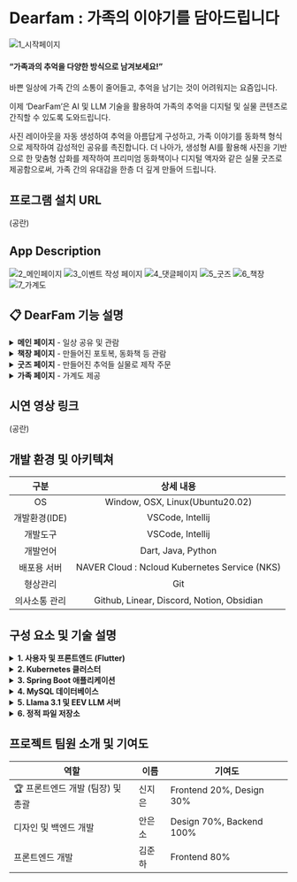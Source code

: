 # Dearfam : 가족의 이야기를 담아드립니다
![1_시작페이지](https://github.com/user-attachments/assets/654fea17-6a26-408b-a016-e7b929a1d8db)


#### “가족과의 추억을 다양한 방식으로 남겨보세요!”

바쁜 일상에 가족 간의 소통이 줄어들고, 추억을 남기는 것이 어려워지는 요즘입니다.

이제 ‘DearFam’은 AI 및 LLM 기술을 활용하여 가족의 추억을 디지털 및 실물 콘텐츠로 간직할 수 있도록 도와드립니다.


사진 레이아웃을 자동 생성하여 추억을 아름답게 구성하고, 가족 이야기를 동화책 형식으로 제작하여 감성적인 공유를 촉진합니다. 더 나아가, 생성형 AI를 활용해 사진을 기반으로 한 맞춤형 삽화를 제작하여 프리미엄 동화책이나 디지털 액자와 같은 실물 굿즈로 제공함으로써, 가족 간의 유대감을 한층 더 깊게 만들어 드립니다.

## 프로그램 설치 URL
(공란)

## App Description
![2_메인페이지](https://github.com/user-attachments/assets/5a5f13ce-918c-4017-8cc2-8e77b8cf99a1)
![3_이벤트 작성 페이지](https://github.com/user-attachments/assets/f3e9e20f-b856-4e85-b362-0992493ccac4)
![4_댓글페이지](https://github.com/user-attachments/assets/7d573794-73fc-4e32-a619-207f41f79399)
![5_굿즈](https://github.com/user-attachments/assets/fcc123dc-e7b2-415f-bf02-9111dca2bcd4)
![6_책장](https://github.com/user-attachments/assets/ece49c54-72c7-48f1-9f34-b4820b11315c)
![7_가계도](https://github.com/user-attachments/assets/7b3550d5-84cc-4fee-8d66-56da336bca14)

## 📋 DearFam 기능 설명
<details>
  <summary><b>메인 페이지</b> - 일상 공유 및 관람</summary>
  <div>
    <p>앱에 접속하자마자 보이는 메인 화면으로서 <b>일상과 추억을 공유</b>하는 페이지.</p>
    <p>하단의 스크롤을 통해 이전의 추억들을 넘기며 확인 가능.</p>
    <p>일상 이벤트를 추가할 시, 메인 화면에 추가되어 다른 가족 구성원이 접속했을 때 실시간으로 확인할 수 있음.</p>
    <p>해당 이벤트 클릭 시, 상세 페이지에서 제목, 내용, 사진들, 이벤트에 참여한 가족들을 볼 수 있으며, <b>게시판 형식으로 댓글로 소통 가능</b>함.</p>
    <p>추가한 이벤트가 없어도 이미 저장된 가족들의 이벤트들이 보여짐.</p>
  </div>
  <div>
    <p><li><b>개발 여부</b> : Done</li></p>
    <p><li><b>개발 담당자</b> : 김준하</li></p>
  </div>
</details>
<details>
  <summary><b>책장 페이지</b> - 만들어진 포토복, 동화책 등 관람</summary>
  <div>
    <p><b>AI 기술을 활용</b>하여 사용자가 제공한 추억에 대해 여러가지 형태로 추억 제공함.</p>
    <p>만들어진 <b>사진첩/동화책/액자</b>가 아이콘으로 책장에 채워져 보여짐. 책장은 스크롤 가능함.</p>
  </div>
  <div>
    <p><li><b>개발 여부</b> : Done</li></p>
    <p><li><b>개발 담당자</b> : 김준하</li></p>
  </div>
</details>
<details>
  <summary><b>굿즈 페이지</b> - 만들어진 추억들 실물로 제작 주문</summary>
  <div>
    <ol>
      <li><b>사진 영상화</b>
        <ul>
          <li>사진을 영상으로 움직이게 함</li>
          <li>AI 기술 활용</li>
        </ul>
      </li>
      <li><b>사진첩</b>
        <ul>
          <li>사용자가 임의로 사진 선택 후, <b>AI를 이용하여 사진첩을 자동으로 간편하게 만들어 제공</b></li>
          <li>LLM과 AI 기술을 사용하여 사진첩의 테마 및 중요도를 자동으로 매겨줌</li>
        </ul>
      </li>
      <li><b>흑백사진의 컬러화</b>
        <ul>
          <li>옛 시절의 사진들을 컬러화 하여 보여줌</li>
        </ul>
      </li>
      <li><b>사진 복구</b>
        <ul>
          <li>노이즈가 있는 옛날 사진들을 선명하게 복구하여 보여줌</li>
        </ul>
      </li>
      <li><b>가족 동화책 제작</b>
        <ul>
          <li><b>LLM을 사용</b>하여 가족 서사 데이터들을 prompt로 집어넣으면 <b>동화책 형식으로 생성</b>해줌</li>
          <li><b>Generative AI</b>로, 위 텍스트로 나온 내용에 맞도록 <b>그림을 생성하여 그려줌</b> (사용자 제공 사진이 우선됨)</li>
        </ul>
      </li>
      <li><b>디지털 액자</b>
        <ul>
          <li>디지털 액자로 만들어 제공</li>
          <li>수면 시간에는 불을 안 나오도록 제작 예정</li>
          <li>배터리와 5핀 연결 등 세부 서비스 기획 예정</li>
        </ul>
      </li>
    </ol>
  </div>
  <div>
    <p><li><b>개발 여부</b> : In Progress</li></p>
    <p><li><b>개발 담당자</b> : 신지은</li></p>
  </div>
</details>
<details>
  <summary><b>가족 페이지</b> - 가계도 제공</summary>
  <div>
    <p>가족에 포커스를 맞춘 앱인 만큼, 마이페이지가 아닌 <b>가족페이지 제공</b>함.</p>
    <p>해당 페이지에서는 가계도를 제공하여 한눈에 가족 관계를 파악하능함. 링크를 공유하여 가족 구성원을 추가 가능하며 추가된 가족 구성원에 대하여 가계도에 추가 가능함.</p>
  </div>
  <div>
    <p><li><b>개발 여부</b> : Done</li></p>
    <p><li><b>개발 담당자</b> : 김준하</li></p>
  </div>
</details>

## 시연 영상 링크
(공란)

## 개발 환경 및 아키텍쳐
|구분  |상세 내용  |
|:--:|:--:|
|OS|Window, OSX, Linux(Ubuntu20.02)|
|개발환경(IDE)|VSCode, Intellij|
|개발도구|VSCode, Intellij|
|개발언어|Dart, Java, Python|
|배포용 서버|NAVER Cloud : Ncloud Kubernetes Service (NKS)|
|형상관리|Git|
|의사소통 관리|Github, Linear, Discord, Notion, Obsidian|

## 구성 요소 및 기술 설명

<details>
  <summary><b>1. 사용자 및 프론트엔드 (Flutter)</b></summary>
    <ul>
      <li>Flutter 프레임워크를 사용하여 멀티플랫폼 지원 프론트엔드를 제공합니다. 이를 통해 유저 친화적인 UI/UX를 구축하며, RESTful API 또는 GraphQL을 통해 백엔드와 통신.</li>
    </ul>
</details>

<details>
  <summary><b>2. Kubernetes 클러스터</b></summary>
    <ul>
      <li>본 서비스는 Kubernetes 클러스터에서 배포됨. 이는 애플리케이션의 자동 확장성과 오토 리커버리 기능을 지원함.</li>
      <li>클러스터 내에 구성된 Ingress 컨트롤러는 사용자로부터의 트래픽을 효과적으로 관리하고 분배하여 안정적인 네트워크 환경을 제공함.</li>
    </ul>
</details>

<details>
  <summary><b>3. Spring Boot 애플리케이션</b></summary>
    <ul>
      <li>Spring Boot 프레임워크는 애플리케이션의 비즈니스 로직을 구현하는 데 사용되며, 다중 인스턴스를 통해 로드 밸런싱 및 고가용성을 지원함.</li>
      <li>Kubernetes 클러스터 내에서 다중 Pod 형태로 배포되어 있으며, 각각의 인스턴스가 독립적으로 MySQL 데이터베이스와 연결됨.</li>
    </ul>
</details>

<details>
  <summary><b>4. MySQL 데이터베이스</b></summary>
    <ul>
      <li>데이터 저장소로 MySQL을 사용하며, 여러 인스턴스의 데이터베이스를 클러스터에 배포하여 데이터 복제 및 분산 처리를 가능하게 함.</li>
      <li>Spring Boot 인스턴스와 연결되어, 데이터 무결성과 일관성을 보장하면서 애플리케이션의 효율적인 데이터 처리를 도움.</li>
    </ul>
</details>

<details>
  <summary><b>5. Llama 3.1 및 EEV LLM 서버</b></summary>
    <ul>
      <li>AI 모델 서버로 Llama 3.1과 EEV 모델을 사용하여 자연어 처리(NLP)와 대화형 인공지능 기능을 제공함.</li>
      <li>각 모델 서버는 Kubernetes Pod로 배포되어 있으며, 사용자의 요청에 따라 다양한 AI 서비스를 제공함.</li>
    </ul>
</details>

<details>
  <summary><b>6. 정적 파일 저장소</b></summary>
    <ul>
      <li>Kubernetes 외부에 정적 파일을 저장하는 별도의 저장소를 두어 확장성과 데이터 접근성을 강화함.</li>
      <li>이미지, 비디오, 문서 등 대용량 파일을 저장하고 관리하기에 적합한 구조를 제공함.</li>
    </ul> 
</details>

## 프로젝트 팀원 소개 및 기여도
| 역할 | 이름 | 기여도 |
| ------ | ------ | ------ |
| 🏆 프론트엔드 개발 (팀장) 및 총괄 | 신지은 | Frontend 20%, Design 30% |
| 디자인 및 백엔드 개발 | 안은소 | Design 70%, Backend 100% |
| 프론트엔드 개발 | 김준하 | Frontend 80% |
